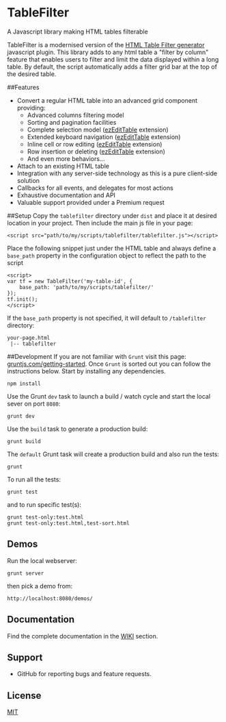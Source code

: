 TableFilter
===========================

A Javascript library making HTML tables filterable

TableFilter is a modernised version of the [HTML Table Filter generator](http://tablefilter.free.fr) javascript plugin.
This library adds to any html table a "filter by column" feature that enables
users to filter and limit the data displayed within a long table. By default, the script automatically adds a filter grid bar at the top of the desired table.

##Features
* Convert a regular HTML table into an advanced grid component providing:
    * Advanced columns filtering model
    * Sorting and pagination facilities
    * Complete selection model ([ezEditTable](http://codecanyon.net/item/ezedittable-enhance-html-tables/2425123) extension)
    * Extended keyboard navigation ([ezEditTable](http://codecanyon.net/item/ezedittable-enhance-html-tables/2425123) extension)
    * Inline cell or row editing ([ezEditTable](http://codecanyon.net/item/ezedittable-enhance-html-tables/2425123) extension)
    * Row insertion or deleting ([ezEditTable](http://codecanyon.net/item/ezedittable-enhance-html-tables/2425123) extension)
    * And even more behaviors...
* Attach to an existing HTML table
* Integration with any server-side technology as this is a pure client-side
solution
* Callbacks for all events, and delegates for most actions
* Exhaustive documentation and API
* Valuable support provided under a Premium request

##Setup
Copy the ``tablefilter`` directory under ``dist`` and place it at desired location in your project. Then include the main js file in your page:
```shell
<script src="path/to/my/scripts/tablefilter/tablefilter.js"></script>
```
Place the following snippet just under the HTML table and always define a ``base_path`` property in the configuration object to reflect the path to the script
```shell
<script>
var tf = new TableFilter('my-table-id', {
    base_path: 'path/to/my/scripts/tablefilter/'
});
tf.init();
</script>
```
If the ``base_path`` property is not specified, it will default to ``/tablefilter`` directory:
```shell
your-page.html
 |-- tablefilter 
``` 

##Development
If you are not familiar with ``Grunt`` visit this page: [gruntjs.com/getting-started](http://gruntjs.com/getting-started). Once ``Grunt`` is sorted out you can follow the instructions below. 
Start by installing any dependencies.

```shell
npm install
```
Use the Grunt ``dev`` task to launch a build / watch cycle and start the local
sever on port ``8080``:

```shell
grunt dev
```

Use the ``build`` task to generate a production build:

```shell
grunt build
```

The ``default`` Grunt task will create a production build and also run the
tests:

```shell
grunt
```

To run all the tests:

```shell
grunt test
```

and to run specific test(s):

```shell
grunt test-only:test.html
grunt test-only:test.html,test-sort.html
```

## Demos
Run the local webserver:
```shell
grunt server
```
then pick a demo from:
```shell
http://localhost:8080/demos/
```

## Documentation
Find the complete documentation in the [WIKI](https://github.com/koalyptus/TableFilter/wiki) section.

## Support
* GitHub for reporting bugs and feature requests.

## License
[MIT](LICENSE.md)






